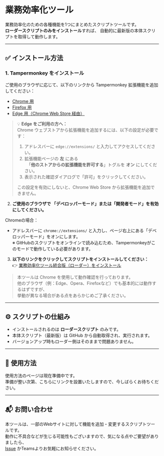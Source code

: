 # 業務効率化ツール

業務効率化のための各種機能を1つにまとめたスクリプトツールです。  
**ローダースクリプトのみをインストール**すれば、
自動的に最新版の本体スクリプトを取得して動作します。

---

## ✅ インストール方法

### 1. Tampermonkey をインストール

ご使用のブラウザに応じて、以下のリンクから Tampermonkey 拡張機能を追加してください：

- [Chrome 用](https://chrome.google.com/webstore/detail/dhdgffkkebhmkfjojejmpbldmpobfkfo)  
- [Firefox 用](https://addons.mozilla.org/ja/firefox/addon/tampermonkey/)  
- [Edge 用（Chrome Web Store 経由）](https://chrome.google.com/webstore/detail/dhdgffkkebhmkfjojejmpbldmpobfkfo)

> 💡 **Edge をご利用の方へ：**  
> Chrome ウェブストアから拡張機能を追加するには、以下の設定が必要です：  
>  
> 1. アドレスバーに `edge://extensions/` と入力してアクセスしてください。  
> 2. 拡張機能ページの **左** にある  
> 　「**他のストアからの拡張機能を許可する**」トグルを **オン** にしてください。  
> 3. 表示された確認ダイアログで「許可」をクリックしてください。  
>  
> この設定を有効にしないと、Chrome Web Store から拡張機能を追加できません。

2. **ご使用のブラウザで 「デベロッパーモード」または「開発者モード」を有効にしてください。**

Chromeの場合：  
- アドレスバーに `chrome://extensions/` と入力し、ページ右上にある「デベロッパーモード」をオンにします。  
※ GitHubのスクリプトをオンラインで読み込むため、Tampermonkeyがこのモードで動作している必要があります。

3. **以下のリンクをクリックしてスクリプトをインストールしてください：**  
👉 [業務効率化ツール統合版（ローダー）をインストール](https://raw.githubusercontent.com/NEL227/work-toolkit/main/script/業務効率化ツールローダー.user.js)

> 本ツールは Chrome を使用して動作確認を行っております。<br>
> 他のブラウザ（例：Edge、Opera、Firefoxなど）でも基本的には動作するはずですが、<br>
> 挙動が異なる場合がある点をあらかじめご了承ください。

---

## ⚙️ スクリプトの仕組み

- インストールされるのは **ローダースクリプト** のみです。  
- 本体スクリプト（最新版）は GitHub から自動取得され、実行されます。  
- バージョンアップ時もローダー側はそのままで問題ありません。

---

## 📖 使用方法

使用方法のページは現在準備中です。  
準備が整い次第、こちらにリンクを設置いたしますので、今しばらくお待ちください。

---

## 📬 お問い合わせ

本ツールは、一部のWebサイトに対して機能を追加・変更するスクリプトツールです。  
動作に不具合などが生じる可能性もございますので、気になる点やご要望がありましたら、  
[Issue](https://github.com/NEL227/work-toolkit/issues) かTeamsよりお気軽にお知らせください。
